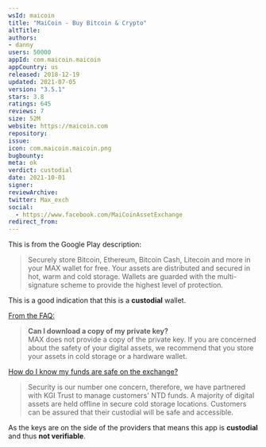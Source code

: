 ```yaml
---
wsId: maicoin
title: "MaiCoin - Buy Bitcoin & Crypto"
altTitle: 
authors:
- danny
users: 50000
appId: com.maicoin.maicoin
appCountry: us
released: 2018-12-19
updated: 2021-07-05
version: "3.5.1"
stars: 3.8
ratings: 645
reviews: 7
size: 52M
website: https://maicoin.com
repository: 
issue: 
icon: com.maicoin.maicoin.png
bugbounty: 
meta: ok
verdict: custodial
date: 2021-10-01
signer: 
reviewArchive:
twitter: Max_exch
social:
  - https://www.facebook.com/MaiCoinAssetExchange
redirect_from:
---
```


This is from the Google Play description:

> Securely store Bitcoin, Ethereum, Bitcoin Cash, Litecoin and more in your MAX wallet for free. Your assets are distributed and secured in hot, warm and cold storage. Wallets are guarded with the multi-signature scheme to provide the highest level of protection.

This is a good indication that this is a **custodial** wallet.

[From the FAQ:](https://support.maicoin.com/en/support/solutions/articles/32000021141-can-i-download-a-copy-of-my-private-key-)
> **Can I download a copy of my private key?**<br>
> MAX does not provide a copy of the private key.  If you are concerned about the safety of your digital assets, we recommend that you store your assets in cold storage or a hardware wallet.

[How do I know my funds are safe on the exchange?](https://support.maicoin.com/en/support/solutions/articles/32000017302-how-do-i-know-my-funds-are-safe-on-the-exchange-)

> Security is our number one concern, therefore, we have partnered with KGI Trust to manage customers' NTD funds.  A majority of digital assets are held offline in secure cold storage locations.  Customers can be assured that their custodial will be safe and accessible.

As the keys are on the side of the providers that means this app is **custodial** and thus **not verifiable**.
